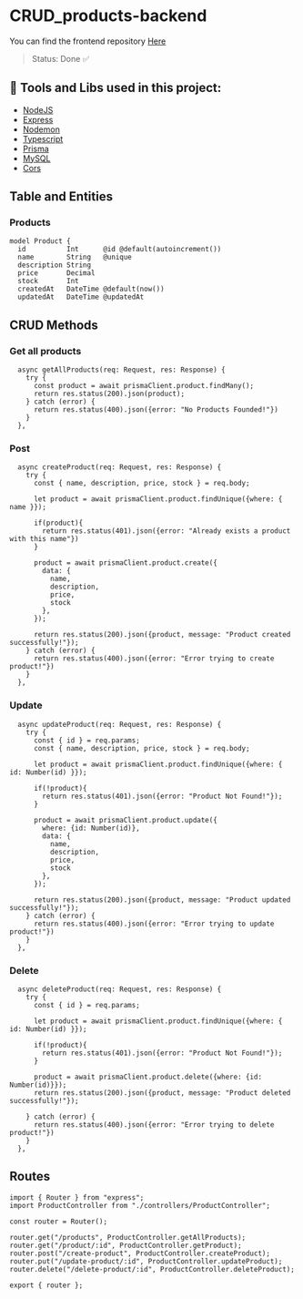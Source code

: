 # CRUD_products-backend

You can find the frontend repository [Here](https://github.com/GabSilv219/CRUD_products-Frontend/tree/master)
> Status: Done ✅

## 🔨 Tools and Libs used in this project:
* [NodeJS](https://nodejs.org/en)
* [Express](https://expressjs.com/pt-br/)
* [Nodemon](https://www.npmjs.com/package/nodemon)
* [Typescript](https://www.typescriptlang.org/)
* [Prisma](https://www.prisma.io/docs/getting-started/)
* [MySQL](https://www.mysql.com/)
* [Cors](https://developer.mozilla.org/pt-BR/docs/Web/HTTP/CORS)

## Table and Entities
### Products
```
model Product {
  id          Int      @id @default(autoincrement())
  name        String   @unique
  description String
  price       Decimal
  stock       Int
  createdAt   DateTime @default(now())
  updatedAt   DateTime @updatedAt
```

## CRUD Methods
### Get all products
~~~
  async getAllProducts(req: Request, res: Response) {
    try {
      const product = await prismaClient.product.findMany();
      return res.status(200).json(product);
    } catch (error) {
      return res.status(400).json({error: "No Products Founded!"})
    }
  },
~~~
### Post
~~~
  async createProduct(req: Request, res: Response) {
    try {
      const { name, description, price, stock } = req.body;

      let product = await prismaClient.product.findUnique({where: { name }});
      
      if(product){
        return res.status(401).json({error: "Already exists a product with this name"})
      }

      product = await prismaClient.product.create({
        data: {
          name,
          description,
          price,
          stock
        },
      });
  
      return res.status(200).json({product, message: "Product created successfully!"});
    } catch (error) {
      return res.status(400).json({error: "Error trying to create product!"})
    }
  },
~~~
### Update
~~~
  async updateProduct(req: Request, res: Response) {
    try {
      const { id } = req.params;
      const { name, description, price, stock } = req.body;

      let product = await prismaClient.product.findUnique({where: { id: Number(id) }});
      
      if(!product){
        return res.status(401).json({error: "Product Not Found!"});
      }

      product = await prismaClient.product.update({
        where: {id: Number(id)},
        data: {
          name,
          description,
          price,
          stock
        },
      });
  
      return res.status(200).json({product, message: "Product updated successfully!"});
    } catch (error) {
      return res.status(400).json({error: "Error trying to update product!"})
    }
  },
~~~
### Delete
~~~
  async deleteProduct(req: Request, res: Response) {
    try {
      const { id } = req.params;

      let product = await prismaClient.product.findUnique({where: { id: Number(id) }});
      
      if(!product){
        return res.status(401).json({error: "Product Not Found!"});
      }

      product = await prismaClient.product.delete({where: {id: Number(id)}});
      return res.status(200).json({product, message: "Product deleted successfully!"});

    } catch (error) {
      return res.status(400).json({error: "Error trying to delete product!"})
    }
  },
~~~

## Routes
~~~
import { Router } from "express";
import ProductController from "./controllers/ProductController";

const router = Router();

router.get("/products", ProductController.getAllProducts);  
router.get("/product/:id", ProductController.getProduct);  
router.post("/create-product", ProductController.createProduct);  
router.put("/update-product/:id", ProductController.updateProduct);  
router.delete("/delete-product/:id", ProductController.deleteProduct);  

export { router };
~~~
